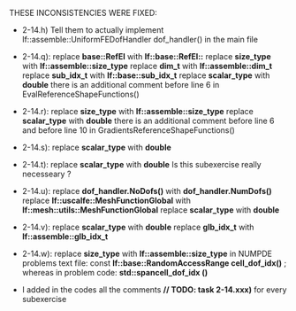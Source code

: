
THESE INCONSISTENCIES WERE FIXED:

- 2-14.h)  Tell them to actually implement lf::assemble::UniformFEDofHandler dof_handler() in the main file

- 2-14.q): replace **base::RefEl** with **lf::base::RefEl::**
		   replace **size_type** with **lf::assemble::size_type**
		   replace **dim_t** with **lf::assemble::dim_t**
		   replace **sub_idx_t** with **lf::base::sub_idx_t**
		   replace **scalar_type** with **double**
		   there is an additional comment before line 6 in EvalReferenceShapeFunctions()

- 2-14.r): replace **size_type** with **lf::assemble::size_type**
		   replace **scalar_type** with **double**
		   there is an additional comment before line 6 and before line 10 in GradientsReferenceShapeFunctions()

- 2-14.s): replace **scalar_type** with **double**

- 2-14.t): replace **scalar_type** with **double**
		   Is this subexercise really necesseary ?

- 2-14.u): replace **dof_handler.NoDofs()** with **dof_handler.NumDofs()**
		   replace **lf::uscalfe::MeshFunctionGlobal** with **lf::mesh::utils::MeshFunctionGlobal**
           replace **scalar_type** with **double**

- 2-14.v): replace **scalar_type** with **double**
		   replace **glb_idx_t** with **lf::assemble::glb_idx_t**

- 2-14.w): replace **size_type** with **lf::assemble::size_type**
		   in NUMPDE problems text file: const **lf::base::RandomAccessRange<const gdof_idx_t> cell_dof_idx()** ; whereas in problem code: **std::span<const lf::assemble::gdof_idx_t>cell_dof_idx ()**

- I added in the codes all the comments **// TODO: task 2-14.xxx)** for every subexercise
